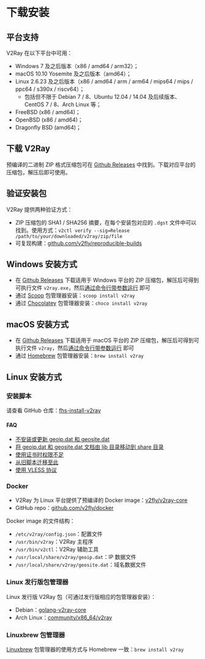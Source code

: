 # 下载安装

## 平台支持

V2Ray 在以下平台中可用：

* Windows 7 及之后版本（x86 / amd64 / arm32）；
* macOS 10.10 Yosemite 及之后版本（amd64）；
* Linux 2.6.23 及之后版本（x86 / amd64 / arm / arm64 / mips64 / mips / ppc64 / s390x / riscv64）；
  * 包括但不限于 Debian 7 / 8、Ubuntu 12.04 / 14.04 及后续版本、CentOS 7 / 8、Arch Linux 等；
* FreeBSD (x86 / amd64)；
* OpenBSD (x86 / amd64)；
* Dragonfly BSD (amd64)；

## 下载 V2Ray

预编译的二进制 ZIP 格式压缩包可在 [Github Releases](https://github.com/v2fly/v2ray-core/releases) 中找到。下载对应平台的压缩包，解压后即可使用。

## 验证安装包

V2Ray 提供两种验证方式：

* ZIP 压缩包的 SHA1 / SHA256 摘要，在每个安装包对应的 `.dgst` 文件中可以找到。使用方式：`v2ctl verify --sig=Release /path/to/your/downloaded/v2ray/zip/file`
* 可复现构建：[github.com/v2fly/reproducible-builds](https://github.com/v2fly/reproducible-builds)

## Windows 安装方式

* 在 [Github Releases](https://github.com/v2fly/v2ray-core/releases) 下载适用于 Windows 平台的 ZIP 压缩包，解压后可得到可执行文件 `v2ray.exe`，然后[通过命令行带参数运行](command.md) 即可
* 通过 [Scoop](https://scoop.sh) 包管理器安装：`scoop install v2ray`
* 通过 [Chocolatey](https://chocolatey.org) 包管理器安装：`choco install v2ray`

## macOS 安装方式

* 在 [Github Releases](https://github.com/v2fly/v2ray-core/releases) 下载适用于 macOS 平台的 ZIP 压缩包，解压后可得到可执行文件 `v2ray`，然后[通过命令行带参数运行](command.md) 即可
* 通过 [Homebrew](https://brew.sh) 包管理器安装：`brew install v2ray`

## Linux 安装方式

### 安装脚本

请查看 GitHub 仓库：[fhs-install-v2ray](https://github.com/v2fly/fhs-install-v2ray)

#### FAQ

* [不安装或更新 geoip.dat 和 geosite.dat](https://github.com/v2fly/fhs-install-v2ray/wiki/Do-not-install-or-update-geoip.dat-and-geosite.dat)
* [将 geoip.dat 和 geosite.dat 文档由 lib 目录移动到 share 目录](https://github.com/v2fly/fhs-install-v2ray/wiki/Move-.dat-files-from-lib-directory-to-share-directory)
* [使用证书时权限不足](https://github.com/v2fly/fhs-install-v2ray/wiki/Insufficient-permissions-when-using-certificates)
* [从旧脚本迁移至此](https://github.com/v2fly/fhs-install-v2ray/wiki/Migrate-from-the-old-script-to-this)
* [使用 VLESS 协议](https://github.com/v2fly/fhs-install-v2ray/wiki/To-use-the-VLESS-protocol)

### Docker

* V2Ray 为 Linux 平台提供了预编译的 Docker image：[v2fly/v2ray-core](https://hub.docker.com/r/v2fly/v2fly-core)
* GitHub repo：[github.com/v2fly/docker](https://github.com/v2fly/docker)

Docker image 的文件结构：

* `/etc/v2ray/config.json`：配置文件
* `/usr/bin/v2ray`：V2Ray 主程序
* `/usr/bin/v2ctl`：V2Ray 辅助工具
* `/usr/local/share/v2ray/geoip.dat`：IP 数据文件
* `/usr/local/share/v2ray/geosite.dat`：域名数据文件

### Linux 发行版包管理器

Linux 发行版 V2Ray 包（可通过发行版相应的包管理器安装）：

* Debian：[golang-v2ray-core](https://tracker.debian.org/pkg/golang-v2ray-core)
* Arch Linux：[community/x86_64/v2ray](https://www.archlinux.org/packages/community/x86_64/v2ray/)

### Linuxbrew 包管理器

[Linuxbrew](https://github.com/Homebrew/linuxbrew-core) 包管理器的使用方式与 Homebrew 一致：`brew install v2ray`
